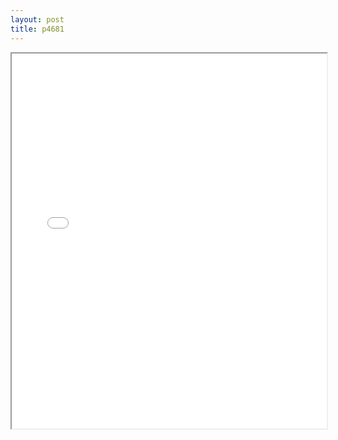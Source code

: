 ```yaml
---
layout: post
title: p4681
---
```


<div class="pdf-container">
<iframe src="/ea/assets/pdfs/hock/p4681.pdf" height="600" width="100%" allowFullScreen="true"></iframe>
</div>

